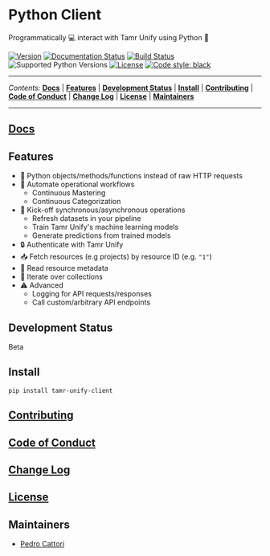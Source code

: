 # Python Client
Programmatically 💻 interact with Tamr Unify using Python 🐍

[![Version](https://img.shields.io/pypi/v/tamr-unify-client.svg?style=flat-square)](https://pypi.org/project/tamr-unify-client/)
[![Documentation Status](https://readthedocs.org/projects/tamr-unify-python-client/badge/?version=stable&style=flat-square)](https://tamr-unify-python-client.readthedocs.io/en/stable/?badge=stable)
[![Build Status](https://img.shields.io/travis/Datatamer/unify-client-python.svg?style=flat-square)](https://travis-ci.org/Datatamer/unify-client-python)
![Supported Python Versions](https://img.shields.io/pypi/pyversions/tamr-unify-client.svg?style=flat-square)
[![License](https://img.shields.io/pypi/l/tamr-unify-client.svg?style=flat-square)](LICENSE)
[![Code style: black](https://img.shields.io/badge/code%20style-black-000000.svg?style=flat-square)](https://github.com/ambv/black)

---

*Contents:*
**[Docs](#docs)** |
**[Features](#features)** |
**[Development Status](#development-status)** |
**[Install](#install)** |
**[Contributing](#contributing)** |
**[Code of Conduct](#code-of-conduct)** |
**[Change Log](#change-log)** |
**[License](#license)** |
**[Maintainers](#maintainers)**

---

## [Docs](https://tamr-unify-python-client.readthedocs.io/en/stable/)

## Features
- 🐍 Python objects/methods/functions instead of raw HTTP requests
- 🤖 Automate operational workflows
  - Continuous Mastering
  - Continuous Categorization
- 🚀 Kick-off synchronous/asynchronous operations
  - Refresh datasets in your pipeline
  - Train Tamr Unify's machine learning models
  - Generate predictions from trained models
- 🔒 Authenticate with Tamr Unify
- 📥 Fetch resources (e.g projects) by resource ID (e.g. `"1"`)
- 📝 Read resource metadata
- 🔁 Iterate over collections
- ⚠️ Advanced
  - Logging for API requests/responses
  - Call custom/arbitrary API endpoints

## Development Status

Beta

## Install

`pip install tamr-unify-client`

## [Contributing](https://tamr-unify-python-client.readthedocs.io/en/stable/contributor-guide.html)

## [Code of Conduct](https://github.com/Datatamer/unify-client-python/blob/master/CODE_OF_CONDUCT.md)

## [Change Log](https://github.com/Datatamer/unify-client-python/blob/master/CHANGELOG.md)

## [License](https://github.com/Datatamer/unify-client-python/blob/master/LICENSE)

## Maintainers

- [Pedro Cattori](https://github.com/pcattori)
